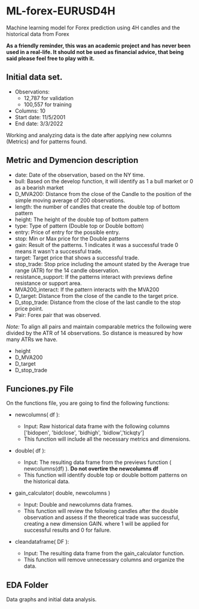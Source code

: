 # ML-forex-EURUSD4H
Machine learning model for Forex prediction using 4H candles and the historical data from Forex

**As a friendly reminder, this was an academic project and has never been used in a real-life. It should not be used as financial advice, that being said please feel free to play with it.**

## Initial data set.

* Observations: 
  * 12,787 for validation
  * 100,557 for training
* Columns: 10
* Start date: 11/5/2001
* End date: 3/3/2022

Working and analyzing data is the date after applying new columns (Metrics) and for patterns found.


## Metric and Dymencion description

* date: Date of the observation, based on the NY time.
* bull: Based on the develop function, it will identify as 1 a bull market or 0 as a bearish market
* D_MVA200: Distance from the close of the Candle to the position of the simple moving average of 200 observations.
* length: the number of candles that create the double top of bottom pattern
* height: The height of the double top of bottom pattern
* type: Type of pattern (Double top or Double bottom)
* entry: Price of entry for the possible entry.
* stop: Min or Max price for the Double patterns
* gain: Result of the patterns. 1 indicates it was a successful trade 0 means it wasn't a successful trade.
* target: Target price that shows a successful trade.
* stop_trade: Stop price including the amount stated by the Average true range (ATR) for the 14 candle observation. 
* resistance_support: If the patterns interact with previews define resistance or support area.
* MVA200_interact: If the pattern interacts with the MVA200
* D_target: Distance from the close of the candle to the target price.
* D_stop_trade: Distance from the close of the last candle to the stop price point.
* Pair: Forex pair that was observed.

*Note:* To align all pairs and maintain comparable metrics the following were divided by the ATR of 14 observations. So distance is measured by how many ATRs we have. 
* height
* D_MVA200
* D_target
* D_stop_trade


## Funciones.py File

On the functions file, you are going to find the following functions:

* newcolumns( df ): 
  * Input: Raw historical data frame with the following columns ['bidopen', 'bidclose', 'bidhigh', 'bidlow','tickqty']
  * This function will include all the necessary metrics and dimensions.

* double( df ):
  * Input: The resulting data frame from the previews function ( newcolumns(df) ). **Do not overtire the newcolumns df**
  * This function will identify double top or double bottom patterns on the historical data.

* gain_calculator( double, newcolumns  )
  * Input: Double and newcolumns data frames.
  * This function will review the following candles after the double observation and assess if the theoretical trade was successful, creating a new dimension GAIN. where 1 will be applied for successful results and 0 for failure.

* cleandataframe( DF ):
  * Input: The resulting data frame from the gain_calculator function.
  * This function will remove unnecessary columns and organize the data.


## EDA Folder

Data graphs and initial data analysis. 

